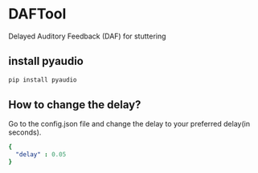 # DAFTool
Delayed Auditory Feedback (DAF) for stuttering

## install pyaudio
```bash
pip install pyaudio
```

## How to change the delay?
Go to the config.json file and change the delay to your preferred delay(in seconds).
```yaml
{ 
  "delay" : 0.05
}
```
